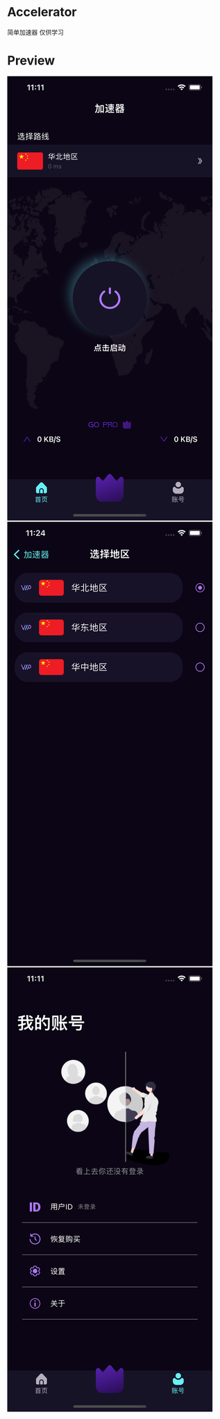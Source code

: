 # Accelerator
简单加速器 仅供学习

# Preview

![jiasuqi](https://github.com/imWalsh/Accelerator/blob/main/Resources/1.png)
![jiasuqi](https://github.com/imWalsh/Accelerator/blob/main/Resources/2.png)
![jiasuqi](https://github.com/imWalsh/Accelerator/blob/main/Resources/3.png)
